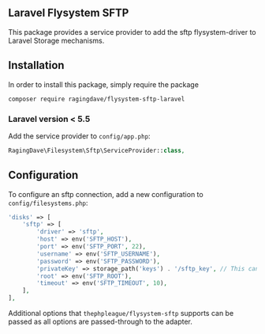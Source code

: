 ## Laravel Flysystem SFTP

This package provides a service provider to add the sftp flysystem-driver to Laravel Storage mechanisms.

## Installation

In order to install this package, simply require the package

```
composer require ragingdave/flysystem-sftp-laravel
```

### Laravel version < 5.5

Add the service provider to `config/app.php`:
```PHP
RagingDave\Filesystem\Sftp\ServiceProvider::class,
```

## Configuration

To configure an sftp connection, add a new configuration to `config/filesystems.php`:

```PHP
'disks' => [
    'sftp' => [
        'driver' => 'sftp',
        'host' => env('SFTP_HOST'),
        'port' => env('SFTP_PORT', 22),
        'username' => env('SFTP_USERNAME'),
        'password' => env('SFTP_PASSWORD'),
        'privateKey' => storage_path('keys') . '/sftp_key', // This can also be the full private key contents
        'root' => env('SFTP_ROOT'),
        'timeout' => env('SFTP_TIMEOUT', 10),
    ],
],
```

Additional options that `thephpleague/flysystem-sftp` supports can be passed as all options are passed-through to the adapter.
